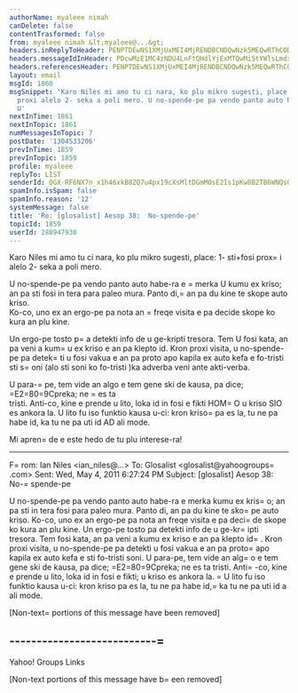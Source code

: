 ```yaml
---
authorName: myaleee nimah
canDelete: false
contentTrasformed: false
from: myaleee nimah &lt;myaleee@...&gt;
headers.inReplyToHeader: PENPTDEwNS1XMjUxMEI4MjRENDBCNDQwNzk5MEQwRThCODEwQHBoeC5nYmw+
headers.messageIdInHeader: PDcwMzE1MC4zNDU4LnFtQHdlYjExMTQwMi5tYWlsLmdxMS55YWhvby5jb20+
headers.referencesHeader: PENPTDEwNS1XMjUxMEI4MjRENDBCNDQwNzk5MEQwRThCODEwQHBoeC5nYmw+
layout: email
msgId: 1860
msgSnippet: 'Karo Niles mi amo tu ci nara, ko plu mikro sugesti, place: 1- sti+fosi
  proxi alelo 2- seka a poli mero. U no-spende-pe pa vendo panto auto habe-ra e merka
  U'
nextInTime: 1861
nextInTopic: 1861
numMessagesInTopic: 7
postDate: '1304533206'
prevInTime: 1859
prevInTopic: 1859
profile: myaleee
replyTo: LIST
senderId: OGX-RF6NX7n_x1h46xkB8ZQ7u4px19cXsMltDGmM0sE2Is1pKw8B2TB6WNQsGbWS6mkLeynW4aTHNtHZFFluKJ5aeiCWKN9e
spamInfo.isSpam: false
spamInfo.reason: '12'
systemMessage: false
title: 'Re: [glosalist] Aesop 38:  No-spende-pe'
topicId: 1859
userId: 288947930
---
```


Karo Niles
mi amo tu ci nara, ko plu mikro sugesti, place:
1- sti+fosi prox=
i alelo
2- seka a poli mero.

U no-spende-pe pa vendo panto auto habe-ra e =
merka U kumu ex kriso; an pa  sti 
fosi in tera para paleo mura.  Panto di,=
 an pa du kine te skope auto  kriso.  
Ko-co, uno ex an ergo-pe pa nota an =
freqe visita e pa decide  skope ko kura an 
plu kine.

  Un ergo-pe tosto p=
a detekti info de u  ge-kripti tresora.  Tem U fosi kata, an 
pa veni a kum=
u ex kriso e an pa  klepto id.  Kron proxi visita, u no-spende-pe 
pa detek=
ti u fosi vakua e  an pa proto apo kapila ex auto kefa e   fo-tristi sti 
s=
oni  (alo sti soni ko fo-tristi )ka adverba veni ante akti-verba.

 U para-=
pe,  tem vide an algo e tem gene ski de kausa, pa dice; =E2=80=9Cpreka; ne =
es ta  
tristi.  Anti-co, kine e prende u lito, loka id in fosi e fikti HOM=
O u kriso SIO 
es ankora la.  U lito fu iso funktio kausa u-ci:  kron kriso=
 pa es la,  tu ne pa 
habe id, ka tu ne pa uti id AD ali mode.  


Mi apren=
de  e este hedo de tu plu interese-ra!


________________________________
F=
rom: Ian Niles <ian_niles@...>
To: Glosalist <glosalist@yahoogroups=
.com>
Sent: Wed, May 4, 2011 6:27:24 PM
Subject: [glosalist] Aesop 38:  No-=
spende-pe


U no-spende-pe pa vendo panto auto habe-ra e merka kumu ex kris=
o; an pa sti in 
tera fosi para paleo mura.  Panto di, an pa du kine te sko=
pe auto kriso.  Ko-co, 
uno ex an ergo-pe pa nota an freqe visita e pa deci=
de skope ko kura an plu 
kine.  Un ergo-pe tosto pa detekti info de u ge-kr=
ipti tresora.  Tem fosi kata, 
an pa veni a kumu ex kriso e an pa klepto id=
.  Kron proxi visita, u no-spende-pe 
pa detekti u fosi vakua e an pa proto=
 apo kapila ex auto kefa e sti fo-tristi 
soni.  U para-pe, tem vide an alg=
o e tem gene ski de kausa, pa dice; =E2=80=9Cpreka; ne 
es ta tristi.  Anti=
-co, kine e prende u lito, loka id in fosi e fikti; u kriso 
es ankora la. =
 U lito fu iso funktio kausa u-ci:  kron kriso pa es la, tu ne pa 
habe id,=
 ka tu ne pa uti id a ali mode.  


                            

[Non-text=
 portions of this message have been removed]



---------------------------=
---------

Yahoo! Groups Links



[Non-text portions of this message have b=
een removed]


